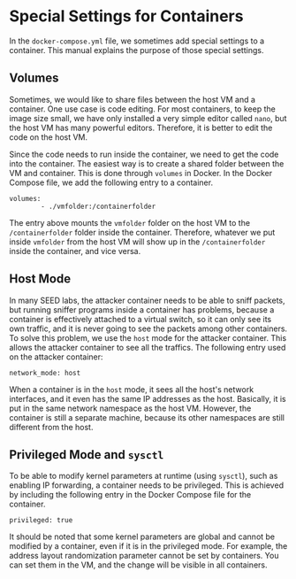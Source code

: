 # Special Settings for Containers

In the `docker-compose.yml` file, we sometimes add special settings 
to a container. This manual explains the purpose of those special settings.

## Volumes

Sometimes, we would like to share files between the host VM
and a container. One use case is code editing. 
For most containers, to keep the image size small, 
we have only installed a very simple 
editor called `nano`, but the host VM has many powerful editors.
Therefore, it is better to edit the code on the host VM.

Since the code needs to run inside the container, we need to 
get the code into the container. The easiest way is to 
create a shared folder between the VM and container.
This is done through `volumes` in Docker. In
the Docker Compose file, we add the following entry to 
a container. 

```
volumes:
        - ./vmfolder:/containerfolder
```

The entry above mounts the `vmfolder` folder on the host VM
to the `/containerfolder` folder inside the container. Therefore,
whatever we put inside `vmfolder` from the host VM will show up
in the `/containerfolder` inside the container, and vice versa.


## Host Mode

In many SEED labs, the attacker container needs to be able to sniff packets,
but running sniffer programs inside a container has problems, because
a container is effectively attached to a virtual switch,
so it can only see its own traffic, and it is never going to see
the packets among other containers. To solve this problem,
we use the `host` mode for the attacker container. This
allows the attacker container to see all the traffics. The following
entry used on the attacker container:

```
network_mode: host
```

When a container is in the `host` mode,  it sees
all the host's network interfaces, and it even has the same
IP addresses as the host. Basically, it is put in the
same network namespace as the host VM. However, the container
is still a separate machine, because its other namespaces are
still different from the host.


## Privileged Mode and `sysctl`

To be able to modify kernel parameters at runtime (using `sysctl`),
such as enabling IP forwarding, a container needs to be privileged.
This is achieved by including the following entry
in the Docker Compose file for the container.

```
privileged: true
```

It should be noted that some kernel parameters are global and cannot be
modified by a container, even if it is in the privileged mode. For 
example, the address layout randomization parameter cannot be set 
by containers. You can set them in the VM, and the change will 
be visible in all containers. 


